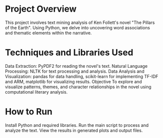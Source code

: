 # Project Overview
This project involves text mining analysis of Ken Follett's novel "The Pillars of the Earth". Using Python, we delve into uncovering word associations and thematic elements within the narrative.

# Techniques and Libraries Used
Data Extraction: PyPDF2 for reading the novel's text.
Natural Language Processing: NLTK for text processing and analysis.
Data Analysis and Visualization: pandas for data handling, scikit-learn for implementing TF-IDF and ARM, matplotlib for visualizing results.
Objective
To explore and visualize patterns, themes, and character relationships in the novel using computational literary analysis.

# How to Run
Install Python and required libraries.
Run the main script to process and analyze the text.
View the results in generated plots and output files.
